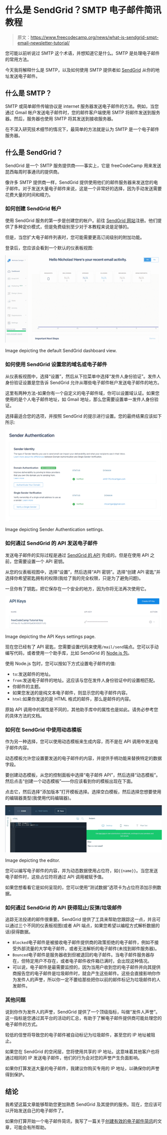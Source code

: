 # 什么是 SendGrid？SMTP 电子邮件简讯教程

> 原文：<https://www.freecodecamp.org/news/what-is-sendgrid-smpt-email-newsletter-tutorial/>

您可能以前听说过 SMTP 这个术语，并想知道它是什么。SMTP 是处理电子邮件的常用方法。

今天我将解释什么是 SMTP，以及如何使用 SMTP 提供者如 [SendGrid](https://sendgrid.com) 从你的地址发送电子邮件。

## 什么是 SMTP？

SMTP 或简单邮件传输协议是 internet 服务器发送电子邮件的方法。例如，当您通过 Gmail 帐户发送电子邮件时，您的邮件客户端使用 SMTP 将邮件发送到服务器。然后，服务器也使用 SMTP 将其发送到接收服务器。

在不深入研究技术细节的情况下，最简单的方法就是认为 SMTP 是一个电子邮件服务器。

## 什么是 SendGrid？

SendGrid 是一个 SMTP 服务提供商——事实上，它是 freeCodeCamp 用来发送昆西每周时事通讯的提供商。

像许多 SMTP 提供商一样，SendGrid 提供使用他们的邮件服务器来发送您的电子邮件。对于发送大量电子邮件来说，这是一个非常好的选择，因为手动发送需要花费大量的时间和精力。

### 如何创建 SendGrid 帐户

使用 SendGrid 服务的第一步是创建您的帐户。前往 [SendGrid 网站](https://sendgrid.com)注册。他们提供了多种定价模式，但是免费级别至少对于本教程来说是足够的。

但是，当您扩大电子邮件列表时，您可能需要更高订阅级别的附加功能。

登录后，您应该会看到一个默认的仪表板视图:

![image-4](img/9d0cf82672f097b6fa6c27014af999a8.png)

Image depicting the default SendGrid dashboard view.

### 如何使用 SendGrid 设置您的域名或电子邮件

从仪表板视图中，选择“设置”，然后从下拉菜单中选择“发件人身份验证”。发件人身份验证设置是您告诉 SendGrid 允许从哪些电子邮件帐户发送电子邮件的地方。

这里有两种方法-如果你有一个自定义的电子邮件域，你可以设置域认证。如果您使用的是个人电子邮件地址，如 Gmail 地址，那么您需要设置单一发件人身份验证。

选择最适合您的选项，并按照 SendGrid 的提示进行设置。您的最终结果应该如下所示:

![image-5](img/263a6f816ff15d562dfe8b86c9bb6257.png)

Image depicting Sender Authentication settings.

### 如何通过 SendGrid 的 API 发送电子邮件

发送电子邮件的实际过程是通过 [SendGrid 的 API](https://sendgrid.com/docs/api-reference/) 完成的。但是在使用 API 之前，您需要设置一个 API 密钥。

从您的仪表板视图中，选择“设置”，然后选择“API 密钥”。选择“创建 API 密匙”并选择你希望密匙拥有的权限(我给了我的完全权限，只是为了避免问题)。

一旦你有了钥匙，把它保存在一个安全的地方，因为你将无法再次使用它。

![image-6](img/b63fc775531d06599eedce2eff20a397.png)

Image depicting the API Keys settings page.

现在您已经有了 API 密匙，您需要设置代码来使用`/mail/send`端点。您可以手动编写代码，或者使用一个助手库，比如 SendGrid 的 [Node.js 包](https://github.com/sendgrid/sendgrid-nodejs)。

使用 Node.js 包时，您可以按如下方式设置电子邮件的值:

*   `to`:发送邮件的地址。
*   `from`:发送电子邮件的地址。这应该与您在发件人身份验证中的设置相匹配。
*   你邮件的主题。
*   如果您发送的是纯文本电子邮件，则显示您的电子邮件内容。
*   `html`:如果你发送的是 HTML 格式的邮件，那么是邮件的内容。

原始 API 调用中的属性是不同的，其他助手库中的属性也是如此。请务必参考您的具体方法的文档。

### 如何在 SendGrid 中使用动态模板

作为另一种选择，您可以使用动态模板来生成内容，而不是在 API 调用中发送电子邮件内容。

动态模板允许您设置要发送的电子邮件的内容，并提供手柄功能来替换特定的数据字段。

要创建动态模板，从您的控制面板中选择“电子邮件 API”，然后选择“动态模板”。然后点击“创建一个动态模板”——你应该看到你的模板出现在下面。

点击它，然后选择“添加版本”打开模板选择。选择空白模板，然后选择您想要使用的编辑器类型(我使用代码编辑器)。

![image-7](img/47e4bd3e8f51a2ba9c5c1e41fdb2e63f.png)

Image depicting the editor.

您可以编写电子邮件的内容，并为动态数据使用占位符，如`{{name}}`。当您发送电子邮件时，这些占位符将通过 API 调用被赋予值。

如果您想看看它是如何呈现的，您可以使用“测试数据”选项卡为占位符添加示例数据。

### 如何通过 SendGrid 的 API 获得阻止/反弹/垃圾邮件

追踪无法投递的邮件很重要。SendGrid 提供了工具来帮助您跟踪这一点，并且可以通过三个不同的仪表板视图(或者 API 端点，如果您希望以编程方式解析数据的话)获得数据。

*   `Blocked`电子邮件是被接收电子邮件提供商的政策拒绝的电子邮件，例如不接受外部流量的大学电子邮件，或者无法解析的电子邮件(未找到邮件服务器)。
*   `Bounced`电子邮件是服务器收到但被退回的电子邮件。当电子邮件服务器存在，但特定用户不存在，或者电子邮件收件箱已满时，会出现这种情况。
*   可以说，电子邮件是最需要监控的，因为当用户收到您的电子邮件并向其提供商报告您的电子邮件是垃圾邮件时，就会产生这些邮件。这些会直接影响你作为发件人的声誉，所以你一定不要给那些把你以前的邮件标记为垃圾邮件的人发邮件。

### 其他问题

说到你作为发件人的声誉，SendGrid 提供了一个顶级指标，叫做“发件人声誉”。这一指标是您通过其平台的活动的汇总，有助于了解电子邮件提供商可能处理您的电子邮件的方式。

较低的信誉将导致您的电子邮件被自动标记为垃圾邮件，甚至您的 IP 地址被阻止。

如果您在 SendGrid 的空闲层，您将使用共享的 IP 地址。这意味着其他客户也将通过相同的 IP 发送电子邮件，他们的行为会对您的声誉产生负面影响。

如果你打算发送大量的电子邮件，我建议你购买专用的 IP 地址，以确保你的声誉得到保护。

## 结论

我希望这篇文章能够帮助您更加熟悉 SendGrid 及其提供的服务。现在，您应该可以开始发送自己的电子邮件了。

如果你打算开始一个电子邮件简讯，我写了一篇关于[创建有效的电子邮件简讯](https://www.freecodecamp.org/news/how-to-create-an-email-newsletter-design-layout-send/)的文章，可能会有所帮助。